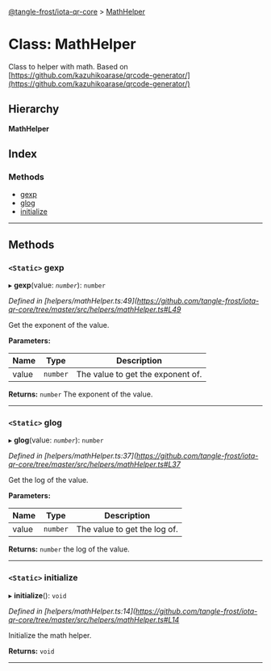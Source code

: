 [@tangle-frost/iota-qr-core](../README.md) > [MathHelper](../classes/mathhelper.md)

# Class: MathHelper

Class to helper with math. Based on [https://github.com/kazuhikoarase/qrcode-generator/](https://github.com/kazuhikoarase/qrcode-generator/)

## Hierarchy

**MathHelper**

## Index

### Methods

* [gexp](mathhelper.md#gexp)
* [glog](mathhelper.md#glog)
* [initialize](mathhelper.md#initialize)

---

## Methods

<a id="gexp"></a>

### `<Static>` gexp

▸ **gexp**(value: *`number`*): `number`

*Defined in [helpers/mathHelper.ts:49](https://github.com/tangle-frost/iota-qr-core/tree/master/src/helpers/mathHelper.ts#L49*

Get the exponent of the value.

**Parameters:**

| Name | Type | Description |
| ------ | ------ | ------ |
| value | `number` |  The value to get the exponent of. |

**Returns:** `number`
The exponent of the value.

___
<a id="glog"></a>

### `<Static>` glog

▸ **glog**(value: *`number`*): `number`

*Defined in [helpers/mathHelper.ts:37](https://github.com/tangle-frost/iota-qr-core/tree/master/src/helpers/mathHelper.ts#L37*

Get the log of the value.

**Parameters:**

| Name | Type | Description |
| ------ | ------ | ------ |
| value | `number` |  The value to get the log of. |

**Returns:** `number`
the log of the value.

___
<a id="initialize"></a>

### `<Static>` initialize

▸ **initialize**(): `void`

*Defined in [helpers/mathHelper.ts:14](https://github.com/tangle-frost/iota-qr-core/tree/master/src/helpers/mathHelper.ts#L14*

Initialize the math helper.

**Returns:** `void`

___


